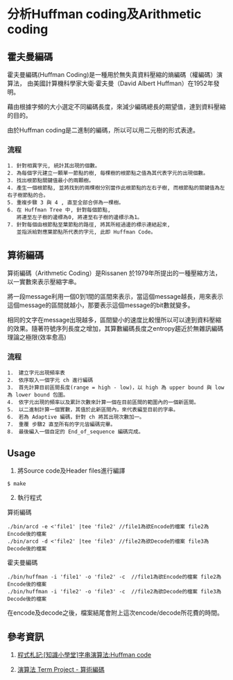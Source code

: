 # 分析Huffman coding及Arithmetic coding


## 霍夫曼編碼

霍夫曼編碼(Huffman Coding)是一種用於無失真資料壓縮的熵編碼（權編碼）演算法，
由美國計算機科學家大衛·霍夫曼（David Albert Huffman）在1952年發明。

藉由根據字頻的大小選定不同編碼長度，來減少編碼總長的期望值，達到資料壓縮的目的。


由於Huffman coding是二進制的編碼，所以可以用二元樹的形式表達。



### 流程


    1. 針對相異字元, 統計其出現的個數。
    2. 為每個字元建立一顆單一節點的樹, 每棵樹的根節點之值為其代表字元的出現個數。
    3. 找出根節點關鍵值最小的兩顆樹。
    4. 產生一個根節點, 並將找到的兩棵樹分別當作此根節點的左右子樹, 而根節點的關鍵值為左右子樹節點的合。
    5. 重複步驟 3 與 4 , 直至全部合併為一棵樹。
    6. 在 Huffman Tree 中, 針對每個節點, 
       將連至左子樹的邊標為0, 將連至右子樹的邊標示為1。
    7. 針對每個由根節點至葉節點的路徑, 將其所經過邊的標示連結起來, 
       並指派給對應葉節點所代表的字元, 此即 Huffman Code。
 


## 算術編碼

算術編碼（Arithmetic Coding）是Rissanen 於1979年所提出的一種壓縮方法，以一實數來表示壓縮字串。

將一段message利用一個0到1間的區間來表示，當這個message越長，用來表示這個message的區間就越小，那要表示這個message的bit數就變多。

相同的文字在message出現越多，區間變小的速度比較慢所以可以達到資料壓縮的效果。隨著符號序列長度之增加，其算數編碼長度之entropy趨近於無雜訊編碼理論之極限(效率愈高)






### 流程

    1.　建立字元出現頻率表
    2.　依序取入一個字元 ch 進行編碼
    3.　首先計算目前區間長度(range = high - low)，以 high 為 upper bound 與 low 為 lower bound 包圍。
    4.　依字元出現的頻率以及累計次數來計算一個在目前區間的範圍內的一個新區間。
    5.　以二進制計算一個實數，其值於此新區間內，來代表編至目前的字串。
    6.　若為 Adaptive 編碼，針對 ch 將其出現次數加一。
    7.　重覆 步驟2 直至所有的字元皆編碼完畢。
    8.　最後編入一個自定的 End_of_sequence 編碼完成。



## Usage

1. 將Source code及Header files進行編譯

```
$ make

```

2. 執行程式

算術編碼

```
./bin/arcd -e <'file1' |tee 'file2'	//file1為欲Encode的檔案 file2為Encode後的檔案
./bin/arcd -d <'file2' |tee 'file3'	//file2為欲Decode的檔案 file3為Decode後的檔案

```

霍夫曼編碼

```
./bin/huffman -i 'file1' -o 'file2' -c 	//file1為欲Encode的檔案 file2為Encode後的檔案
./bin/huffman -i 'file2' -o 'file3' -c 	//file2為欲Decode的檔案 file3為Decode後的檔案

```

在encode及decode之後，檔案結尾會附上這次encode/decode所花費的時間。


## 參考資訊

1. [程式札記:[知識小學堂]字串演算法:Huffman code](http://puremonkey2010.blogspot.com/2011/02/huffman-code.html)

2. [演算法 Term Project - 算術編碼](https://par.cse.nsysu.edu.tw/~homework/algo01/8934609/index.html)